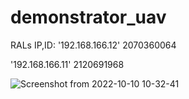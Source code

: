 # demonstrator_uav

RALs IP,ID:
'192.168.166.12'  2070360064


'192.168.166.11'  2120691968

![Screenshot from 2022-10-10 10-32-41](https://user-images.githubusercontent.com/78022926/194817289-d7288a5e-96b7-4c91-86b1-9245f7839ec3.png)
